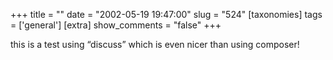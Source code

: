 +++
title = ""
date = "2002-05-19 19:47:00"
slug = "524"
[taxonomies]
tags = ['general']
[extra]
show_comments = "false"
+++

this is a test using “discuss” which is even nicer than using composer!
